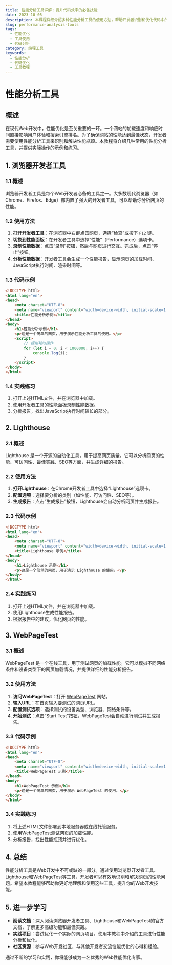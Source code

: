 ```yaml
---
title: 性能分析工具详解：提升代码效率的必备技能
date: 2023-10-05
description: 本课程详细介绍多种性能分析工具的使用方法，帮助开发者识别和优化代码中的性能瓶颈，提升应用的整体效率。
slug: performance-analysis-tools
tags:
  - 性能优化
  - 工具使用
  - 代码分析
category: 编程工具
keywords:
  - 性能分析
  - 代码优化
  - 工具教程
---
```


# 性能分析工具

## 概述

在现代Web开发中，性能优化是至关重要的一环。一个网站的加载速度和响应时间直接影响用户体验和搜索引擎排名。为了确保网站的性能达到最佳状态，开发者需要使用性能分析工具来识别和解决性能瓶颈。本教程将介绍几种常用的性能分析工具，并提供实际操作的示例和练习。

## 1. 浏览器开发者工具

### 1.1 概述

浏览器开发者工具是每个Web开发者必备的工具之一。大多数现代浏览器（如Chrome、Firefox、Edge）都内置了强大的开发者工具，可以帮助你分析网页的性能。

### 1.2 使用方法

1. **打开开发者工具**：在浏览器中右键点击网页，选择“检查”或按下 `F12` 键。
2. **切换到性能面板**：在开发者工具中选择“性能”（Performance）选项卡。
3. **录制性能数据**：点击“录制”按钮，然后与网页进行交互。完成后，点击“停止”按钮。
4. **分析性能数据**：开发者工具会生成一个性能报告，显示网页的加载时间、JavaScript执行时间、渲染时间等。

### 1.3 代码示例

```html
<!DOCTYPE html>
<html lang="en">
<head>
    <meta charset="UTF-8">
    <meta name="viewport" content="width=device-width, initial-scale=1.0">
    <title>性能分析示例</title>
</head>
<body>
    <h1>性能分析示例</h1>
    <p>这是一个简单的网页，用于演示性能分析工具的使用。</p>
    <script>
        // 模拟耗时操作
        for (let i = 0; i < 1000000; i++) {
            console.log(i);
        }
    </script>
</body>
</html>
```

### 1.4 实践练习

1. 打开上述HTML文件，并在浏览器中加载。
2. 使用开发者工具的性能面板录制性能数据。
3. 分析报告，找出JavaScript执行时间较长的部分。

## 2. Lighthouse

### 2.1 概述

Lighthouse 是一个开源的自动化工具，用于提高网页质量。它可以分析网页的性能、可访问性、最佳实践、SEO等方面，并生成详细的报告。

### 2.2 使用方法

1. **打开Lighthouse**：在Chrome开发者工具中选择“Lighthouse”选项卡。
2. **配置选项**：选择要分析的类别（如性能、可访问性、SEO等）。
3. **生成报告**：点击“生成报告”按钮，Lighthouse会自动分析网页并生成报告。

### 2.3 代码示例

```html
<!DOCTYPE html>
<html lang="en">
<head>
    <meta charset="UTF-8">
    <meta name="viewport" content="width=device-width, initial-scale=1.0">
    <title>Lighthouse 示例</title>
</head>
<body>
    <h1>Lighthouse 示例</h1>
    <p>这是一个简单的网页，用于演示 Lighthouse 的使用。</p>
</body>
</html>
```

### 2.4 实践练习

1. 打开上述HTML文件，并在浏览器中加载。
2. 使用Lighthouse生成性能报告。
3. 根据报告中的建议，优化网页的性能。

## 3. WebPageTest

### 3.1 概述

WebPageTest 是一个在线工具，用于测试网页的加载性能。它可以模拟不同网络条件和设备类型下的网页加载情况，并提供详细的性能分析报告。

### 3.2 使用方法

1. **访问WebPageTest**：打开 [WebPageTest](https://www.webpagetest.org/) 网站。
2. **输入URL**：在首页输入要测试的网页URL。
3. **配置测试选项**：选择测试的设备类型、浏览器、网络条件等。
4. **开始测试**：点击“Start Test”按钮，WebPageTest会自动进行测试并生成报告。

### 3.3 代码示例

```html
<!DOCTYPE html>
<html lang="en">
<head>
    <meta charset="UTF-8">
    <meta name="viewport" content="width=device-width, initial-scale=1.0">
    <title>WebPageTest 示例</title>
</head>
<body>
    <h1>WebPageTest 示例</h1>
    <p>这是一个简单的网页，用于演示 WebPageTest 的使用。</p>
</body>
</html>
```

### 3.4 实践练习

1. 将上述HTML文件部署到本地服务器或在线托管服务。
2. 使用WebPageTest测试网页的加载性能。
3. 分析报告，找出性能瓶颈并进行优化。

## 4. 总结

性能分析工具是Web开发中不可或缺的一部分。通过使用浏览器开发者工具、Lighthouse和WebPageTest等工具，开发者可以有效地识别和解决网页的性能问题。希望本教程能够帮助你更好地理解和使用这些工具，提升你的Web开发技能。

## 5. 进一步学习

- **阅读文档**：深入阅读浏览器开发者工具、Lighthouse和WebPageTest的官方文档，了解更多高级功能和最佳实践。
- **实践项目**：尝试优化一个实际的网页项目，使用本教程中介绍的工具进行性能分析和优化。
- **社区资源**：参与Web开发社区，与其他开发者交流性能优化的心得和经验。

通过不断的学习和实践，你将能够成为一名优秀的Web性能优化专家。